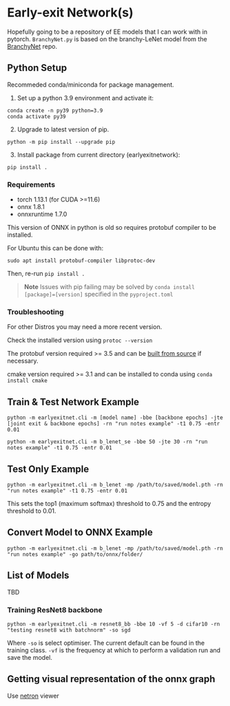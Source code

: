# Early-exit Network(s)
Hopefully going to be a repository of EE models that I can work with in pytorch.
`BranchyNet.py` is based on the branchy-LeNet model from the [BranchyNet](https://github.com/kunglab/branchynet) repo.

## Python Setup
Recommeded conda/miniconda for package management.

1. Set up a python 3.9 environment and activate it:

```
conda create -n py39 python=3.9
conda activate py39
```

2. Upgrade to latest version of pip.

`python -m pip install --upgrade pip`

3. Install package from current directory (earlyexitnetwork):

`pip install .`

### Requirements
- torch 1.13.1 (for CUDA >=11.6)
- onnx 1.8.1 
- onnxruntime 1.7.0 

This version of ONNX in python is old so requires protobuf compiler to be installed.

For Ubuntu this can be done with:

`sudo apt install protobuf-compiler libprotoc-dev`

Then, re-run `pip install .`

> **Note** Issues with pip failing may be solved by `conda install [package]=[version]` specified in the `pyproject.toml`

### Troubleshooting

For other Distros you may need a more recent version.

Check the installed version using `protoc --version`

The protobuf version required >= 3.5 and can be [built from source](https://pypi.org/project/onnx/) if necessary.

cmake version required >= 3.1 and can be installed to conda using `conda install cmake`

## Train & Test Network Example

`python -m earlyexitnet.cli -m [model name] -bbe [backbone epochs] -jte [joint exit & backbone epochs] -rn "run notes example" -t1 0.75 -entr 0.01`

`python -m earlyexitnet.cli -m b_lenet_se -bbe 50 -jte 30 -rn "run notes example" -t1 0.75 -entr 0.01`

## Test Only Example

`python -m earlyexitnet.cli -m b_lenet -mp /path/to/saved/model.pth -rn "run notes example" -t1 0.75 -entr 0.01`

This sets the top1 (maximum softmax) threshold to 0.75 and the entropy threshold to 0.01.

## Convert Model to ONNX Example

`python -m earlyexitnet.cli -m b_lenet -mp /path/to/saved/model.pth -rn "run notes example" -go path/to/onnx/folder/`

## List of Models

TBD

### Training ResNet8 backbone

`python -m earlyexitnet.cli -m resnet8_bb -bbe 10 -vf 5 -d cifar10 -rn "testing resnet8 with batchnorm" -so sgd`

Where `-so` is select optimiser. The current default can be found in the training class. 
`-vf` is the frequency at which to perform a validation run and save the model.

## Getting visual representation of the onnx graph
Use [netron](ihttps://netron.app/) viewer

